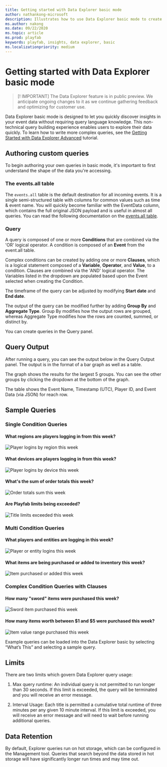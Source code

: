 ```yaml
---
title: Getting started with Data Explorer basic mode
author: nathankong-microsoft
description: Illustrates how to use Data Explorer basic mode to create queries.
ms.author: nakong
ms.date: 09/22/2020
ms.topic: article
ms.prod: playfab
keywords: playfab, insights, data explorer, basic
ms.localizationpriority: medium
---
```


# Getting started with Data Explorer basic mode

>[! IMPORTANT] 
>The Data Explorer feature is in public preview. We anticipate ongoing changes to it as we continue gathering feedback 
and optimizing for customer use.

Data Explorer basic mode is designed to let you quickly discover insights in your event data without requiring query language knowledge. This non-technical query building experience enables users to explore their data quickly. To learn how to write more complex queries, see the [Getting Started with Data Explorer Advanced](getting-started-with-data-explorer-advanced.md) tutorial.

## Authoring custom queries

To begin authoring your own queries in basic mode, it's important to first understand the shape of the data you're accessing.

### The events.all table

The `events.all` table is the default destination for all incoming events. It is a single semi-structured table with columns for common values such as time & event name. You will quickly become familiar with the EventData column, which contains the full original JSON payload and is useful in almost all queries. You can read the following documentation on the [events.all table](../schemas/events-all.md).

### Query

A query is composed of one or more **Conditions** that are combined via the 'OR' logical operator. A condition is composed of an **Event** from the event.all table.

Complex conditions can be created by adding one or more **Clauses**, which is a logical statement composed of a **Variable**, **Operator**, and **Value**, to a condition. Clauses are combined via the 'AND' logical operator. The Variables listed in the dropdown are populated based upon the Event selected when creating the Condition.

The timeframe of the query can be adjusted by modifying **Start date** and **End date**.

The output of the query can be modified further by adding **Group By** and **Aggregate Type**. Group By modifies how the output rows are grouped, whereas Aggregate Type modifies how the rows are counted, summed, or distinct by.

You can create queries in the Query panel.

## Query Output

After running a query, you can see the output below in the Query Output panel. The output is in the format of a bar graph as well as a table.

The graph shows the results for the largest 5 groups. You can see the other groups by clicking the dropdown at the bottom of the graph.

The table shows the Event Name, Timestamp (UTC), Player ID, and Event Data (via JSON) for reach row.

## Sample Queries

### Single Condition Queries
#### What regions are players logging in from this week?
![Player logins by region this week](media/ExplorerBasic_Query_1.png)

#### What devices are players logging in from this week?
![Player logins by device this week](media/ExplorerBasic_Query_2.png)

#### What's the sum of order totals this week?
![Order totals sum this week](media/ExplorerBasic_Query_3.png)

#### Are Playfab limits being exceeded?
![Title limits exceeded this week](media/ExplorerBasic_Query_4.png)

### Multi Condition Queries
#### What players and entities are logging in this week?
![Player or entity logins this week](media/ExplorerBasic_Query_5.png)

#### What items are being purchased or added to inventory this week?
![Item purchased or added this week](media/ExplorerBasic_Query_6.png)

### Complex Condition Queries with Clauses
#### How many "sword" items were purchased this week?
![Sword item purchased this week](media/ExplorerBasic_Query_7.png)

#### How many items worth between $1 and $5 were purchased this week?
![Item value range purchased this week](media/ExplorerBasic_Query_8.png)

Example queries can be loaded into the Data Explorer basic by selecting “What’s This” and selecting a sample query.

## Limits
There are two limits which govern Data Explorer query usage:
 
1. Max query runtime: An individual query is not permitted to run longer than 30 seconds. If this limit is exceeded, the query will be terminated and you will receive an error message.

2. Interval Usage: Each title is permitted a cumulative total runtime of three minutes per any given 10 minute interval. If this limit is exceeded, you will receive an error message and will need to wait before running additional queries. 

## Data Retention

By default, Explorer queries run on hot storage, which can be configured in the Management tool. Queries that search beyond the data stored in hot storage will have significantly longer run times and may time out.
